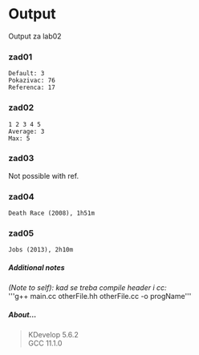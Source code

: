 # Output
Output za lab02
### zad01
```
Default: 3
Pokazivac: 76
Referenca: 17
```
### zad02
```
1 2 3 4 5
Average: 3
Max: 5
```
### zad03
Not possible with ref.
### zad04
```
Death Race (2008), 1h51m
```
### zad05
```
Jobs (2013), 2h10m
```
##### Additional notes
*(Note to self): kad se treba compile header i cc:*\
'''g++ main.cc otherFile.hh otherFile.cc -o progName'''
##### About...
> KDevelop 5.6.2\
> GCC 11.1.0
